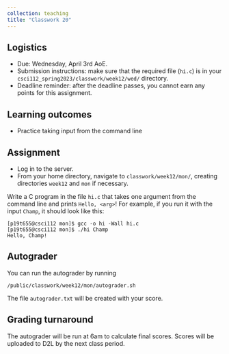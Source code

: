 ```yaml
---
collection: teaching
title: "Classwork 20"
---
```


## Logistics
* Due: Wednesday, April 3rd AoE.
* Submission instructions: make sure that the required file (`hi.c`) is in your
	`csci112_spring2023/classwork/week12/wed/` directory.
* Deadline reminder: after the deadline passes, you cannot earn any points for
	this assignment.

## Learning outcomes
* Practice taking input from the command line

## Assignment

* Log in to the server.
* From your home directory, navigate to `classwork/week12/mon/`, creating directories `week12`
and `mon` if necessary.

Write a C program in the file `hi.c` that takes one argument from the command line and prints
	`Hello, <arg>`! For example, if you run it with the input `Champ`, it
	should look like this:

```
[p19t655@csci112 mon]$ gcc -o hi -Wall hi.c
[p19t655@csci112 mon]$ ./hi Champ
Hello, Champ!
```

## Autograder

You can run the autograder by running

```
/public/classwork/week12/mon/autograder.sh
```

The file `autograder.txt` will be created with your score.


## Grading turnaround

The autograder will be run at 6am to calculate final scores. Scores will be
uploaded to D2L by the next class period.
